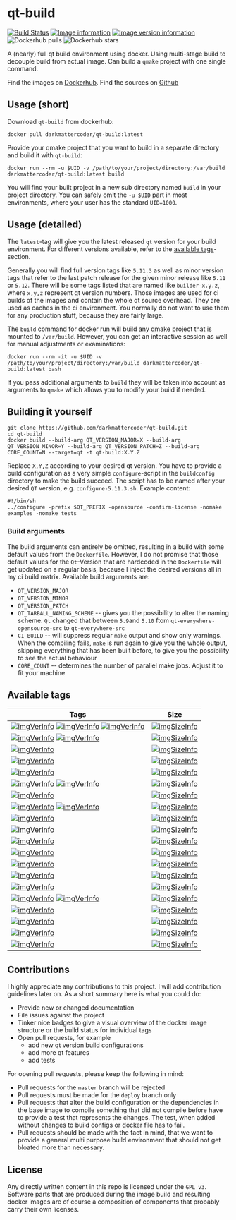 # qt-build

[![Build Status](https://travis-ci.com/darkmattercoder/qt-build.svg?branch=deploy)](https://travis-ci.com/darkmattercoder/qt-build)
[![Image information](https://images.microbadger.com/badges/image/darkmattercoder/qt-build.svg)](https://microbadger.com/images/darkmattercoder/qt-build "Get your own image badge on microbadger.com")
[![Image version information](https://images.microbadger.com/badges/version/darkmattercoder/qt-build.svg)](https://microbadger.com/images/darkmattercoder/qt-build)
![Dockerhub pulls](https://img.shields.io/docker/pulls/darkmattercoder/qt-build.svg)
![Dockerhub stars](https://img.shields.io/docker/stars/darkmattercoder/qt-build.svg)

A (nearly) full qt build environment using docker. Using multi-stage build to decouple build from actual image.
Can build a `qmake` project with one single command.

Find the images on [Dockerhub](https://hub.docker.com/r/darkmattercoder/qt-build).
Find the sources on [Github](https://github.com/darkmattercoder/qt-build)

## Usage (short)

Download `qt-build` from dockerhub:

	docker pull darkmattercoder/qt-build:latest

Provide your qmake project that you want to build in a separate directory and build it with `qt-build`:

	docker run --rm -u $UID -v /path/to/your/project/directory:/var/build darkmattercoder/qt-build:latest build

You will find your built project in a new sub directory named `build` in your project directory. You can safely omit the `-u $UID` part in most environments, where your user has the standard `UID=1000`.

## Usage (detailed)

The `latest`-tag will give you the latest released `qt` version for your build environment. For different versions available, refer to the [available tags](#available-tags)-section.

Generally you will find full version tags like `5.11.3` as well as minor version tags that refer to the last patch release for the given minor release like `5.11` or `5.12`. There will be some tags listed that are named like `builder-x.y.z`, where `x,y,z` represent qt version numbers. Those images are used for ci builds of the images and contain the whole qt source overhead. They are used as caches in the ci environment. You normally do not want to use them for any production stuff, because they are fairly large.

The `build` command for docker run will build any qmake project that is mounted to `/var/build`. However, you can get an interactive session as well for manual adjustments or examinations:

	docker run --rm -it -u $UID -v /path/to/your/project/directory:/var/build darkmattercoder/qt-build:latest bash

If you pass additional arguments to `build` they will be taken into account as arguments to `qmake` which allows you to modify your build if needed.

## Building it yourself

	git clone https://github.com/darkmattercoder/qt-build.git
	cd qt-build
	docker build --build-arg QT_VERSION_MAJOR=X --build-arg QT_VERSION_MINOR=Y --build-arg QT_VERSION_PATCH=Z --build-arg CORE_COUNT=N --target=qt -t qt-build:X.Y.Z

Replace `X,Y,Z` according to your desired qt version. You have to provide a build configuration as a very simple `configure`-script in the `buildconfig` directory to make the build succeed. The script has to be named after your desired `QT` version, e.g. `configure-5.11.3.sh`. Example content:

	#!/bin/sh
	../configure -prefix $QT_PREFIX -opensource -confirm-license -nomake examples -nomake tests

### Build arguments

The build arguments can entirely be omitted, resulting in a build with some default values from the `Dockerfile`. However, I do not promise that those default values for the `Qt`-Version that are hardcoded in the `Dockerfile` will get updated on a regular basis, because I inject the desired versions all in my ci build matrix. Available build arguments are:

* `QT_VERSION_MAJOR`
* `QT_VERSION_MINOR`
* `QT_VERSION_PATCH`
* `QT_TARBALL_NAMING_SCHEME` -- gives you the possibility to alter the naming scheme. `Qt` changed that between `5.9`and `5.10` ftom `qt-everywhere-opensource-src` to `qt-everywhere-src`
* `CI_BUILD` -- will suppress regular `make` output and show only warnings. When the compiling fails, `make` is run again to give you the whole output, skipping everything that has been built before, to give you the possibility to see the actual behaviour
* `CORE_COUNT` -- determines the number of parallel make jobs. Adjust it to fit your machine

## Available tags

| Tags                                                                                                                            | Size                                            |
| ------------------------------------------------------------------------------------------------------------------------------- | ----------------------------------------------- |
| [![imgVerInfo][ver_img_latest]][lnk_latest] [![imgVerInfo][ver_img_5.12]][lnk_5.12] [![imgVerInfo][ver_img_5.12.0]][lnk_5.12.0] | [![imgSizeInfo][size_img_5.12.0]][lnk_5.12.0]   |
| [![imgVerInfo][ver_img_5.11]][lnk_5.11] [![imgVerInfo][ver_img_5.11.3]][lnk_5.11.3]                                             | [![imgSizeInfo][size_img_5.11.3]][lnk_5.11.3]   |
| [![imgVerInfo][ver_img_5.11.2]][lnk_5.11.2]                                                                                     | [![imgSizeInfo][size_img_5.11.2]][lnk_5.11.2]   |
| [![imgVerInfo][ver_img_5.11.1]][lnk_5.11.1]                                                                                     | [![imgSizeInfo][size_img_5.11.1]][lnk_5.11.1]   |
| [![imgVerInfo][ver_img_5.11.0]][lnk_5.11.0]                                                                                     | [![imgSizeInfo][size_img_5.11.0]][lnk_5.11.0]   |
| [![imgVerInfo][ver_img_5.10]][lnk_5.10] [![imgVerInfo][ver_img_5.10.1]][lnk_5.10.1]                                             | [![imgSizeInfo][size_img_5.10.1]][lnk_5.10.1]   |
| [![imgVerInfo][ver_img_5.10.0]][lnk_5.10.0]                                                                                     | [![imgSizeInfo][size_img_5.10.0]][lnk_5.10.0]   |
| [![imgVerInfo][ver_img_5.9]][lnk_5.9] [![imgVerInfo][ver_img_5.9.7]][lnk_5.9.7]                                                 | [![imgSizeInfo][size_img_5.9.7]][lnk_5.9.7]     |
| [![imgVerInfo][ver_img_5.9.6]][lnk_5.9.6]                                                                                       | [![imgSizeInfo][size_img_5.9.6]][lnk_5.9.6]     |
| [![imgVerInfo][ver_img_5.9.5]][lnk_5.9.5]                                                                                       | [![imgSizeInfo][size_img_5.9.5]][lnk_5.9.5]     |
| [![imgVerInfo][ver_img_5.9.4]][lnk_5.9.4]                                                                                       | [![imgSizeInfo][size_img_5.9.4]][lnk_5.9.4]     |
| [![imgVerInfo][ver_img_5.9.3]][lnk_5.9.3]                                                                                       | [![imgSizeInfo][size_img_5.9.3]][lnk_5.9.3]     |
| [![imgVerInfo][ver_img_5.9.2]][lnk_5.9.2]                                                                                       | [![imgSizeInfo][size_img_5.9.2]][lnk_5.9.2]     |
| [![imgVerInfo][ver_img_5.9.1]][lnk_5.9.1]                                                                                       | [![imgSizeInfo][size_img_5.9.1]][lnk_5.9.1]     |
| [![imgVerInfo][ver_img_5.9.0]][lnk_5.9.0]                                                                                       | [![imgSizeInfo][size_img_5.9.0]][lnk_5.9.0]     |
| [![imgVerInfo][ver_img_5.6]][lnk_5.6] [![imgVerInfo][ver_img_5.6.3]][lnk_5.6.3]                                                 | [![imgSizeInfo][size_img_5.6.3]][lnk_5.6.3]     |
| [![imgVerInfo][ver_img_5.6.2]][lnk_5.6.2]                                                                                       | [![imgSizeInfo][size_img_5.6.2]][lnk_5.6.2]     |
| [![imgVerInfo][ver_img_5.6.1-1]][lnk_5.6.1-1]                                                                                   | [![imgSizeInfo][size_img_5.6.1-1]][lnk_5.6.1-1] |
| [![imgVerInfo][ver_img_5.6.1]][lnk_5.6.1]                                                                                       | [![imgSizeInfo][size_img_5.6.1]][lnk_5.6.1]     |
| [![imgVerInfo][ver_img_5.6.0]][lnk_5.6.0]                                                                                       | [![imgSizeInfo][size_img_5.6.0]][lnk_5.6.0]     |

[ver_img_latest]: https://images.microbadger.com/badges/version/darkmattercoder/qt-build:latest.svg
[size_img_latest]: https://images.microbadger.com/badges/image/darkmattercoder/qt-build:latest.svg
[lnk_latest]: "https://microbadger.com/images/darkmattercoder/qt-build:latest"

[ver_img_5.12]: https://images.microbadger.com/badges/version/darkmattercoder/qt-build:5.12.svg
[size_img_5.12]: https://images.microbadger.com/badges/image/darkmattercoder/qt-build:5.12.svg
[lnk_5.12]: "https://microbadger.com/images/darkmattercoder/qt-build:5.12"

[ver_img_5.12.0]: https://images.microbadger.com/badges/version/darkmattercoder/qt-build:5.12.0.svg
[size_img_5.12.0]: https://images.microbadger.com/badges/image/darkmattercoder/qt-build:5.12.0.svg
[lnk_5.12.0]: "https://microbadger.com/images/darkmattercoder/qt-build:5.12.0"

[ver_img_5.11]: https://images.microbadger.com/badges/version/darkmattercoder/qt-build:5.11.svg
[size_img_5.11]: https://images.microbadger.com/badges/image/darkmattercoder/qt-build:5.11.svg
[lnk_5.11]: "https://microbadger.com/images/darkmattercoder/qt-build:5.11"

[ver_img_5.11.3]: https://images.microbadger.com/badges/version/darkmattercoder/qt-build:5.11.3.svg
[size_img_5.11.3]: https://images.microbadger.com/badges/image/darkmattercoder/qt-build:5.11.3.svg
[lnk_5.11.3]: "https://microbadger.com/images/darkmattercoder/qt-build:5.11.3"

[ver_img_5.11.2]: https://images.microbadger.com/badges/version/darkmattercoder/qt-build:5.11.2.svg
[size_img_5.11.2]: https://images.microbadger.com/badges/image/darkmattercoder/qt-build:5.11.2.svg
[lnk_5.11.2]: "https://microbadger.com/images/darkmattercoder/qt-build:5.11.2"

[ver_img_5.11.1]: https://images.microbadger.com/badges/version/darkmattercoder/qt-build:5.11.1.svg
[size_img_5.11.1]: https://images.microbadger.com/badges/image/darkmattercoder/qt-build:5.11.1.svg
[lnk_5.11.1]: "https://microbadger.com/images/darkmattercoder/qt-build:5.11.1"

[ver_img_5.11.0]: https://images.microbadger.com/badges/version/darkmattercoder/qt-build:5.11.0.svg
[size_img_5.11.0]: https://images.microbadger.com/badges/image/darkmattercoder/qt-build:5.11.0.svg
[lnk_5.11.0]: "https://microbadger.com/images/darkmattercoder/qt-build:5.11.0"

[ver_img_5.10]: https://images.microbadger.com/badges/version/darkmattercoder/qt-build:5.10.svg
[size_img_5.10]: https://images.microbadger.com/badges/image/darkmattercoder/qt-build:5.10.svg
[lnk_5.10]: "https://microbadger.com/images/darkmattercoder/qt-build:5.10"

[ver_img_5.10.1]: https://images.microbadger.com/badges/version/darkmattercoder/qt-build:5.10.1.svg
[size_img_5.10.1]: https://images.microbadger.com/badges/image/darkmattercoder/qt-build:5.10.1.svg
[lnk_5.10.1]: "https://microbadger.com/images/darkmattercoder/qt-build:5.10.1"

[ver_img_5.10.0]: https://images.microbadger.com/badges/version/darkmattercoder/qt-build:5.10.0.svg
[size_img_5.10.0]: https://images.microbadger.com/badges/image/darkmattercoder/qt-build:5.10.0.svg
[lnk_5.10.0]: "https://microbadger.com/images/darkmattercoder/qt-build:5.10.0"

[ver_img_5.9]: https://images.microbadger.com/badges/version/darkmattercoder/qt-build:5.9.svg
[size_img_5.9]: https://images.microbadger.com/badges/image/darkmattercoder/qt-build:5.9.svg
[lnk_5.9]: "https://microbadger.com/images/darkmattercoder/qt-build:5.9"

[ver_img_5.9.7]: https://images.microbadger.com/badges/version/darkmattercoder/qt-build:5.9.7.svg
[size_img_5.9.7]: https://images.microbadger.com/badges/image/darkmattercoder/qt-build:5.9.7.svg
[lnk_5.9.7]: "https://microbadger.com/images/darkmattercoder/qt-build:5.9.7"

[ver_img_5.9.6]: https://images.microbadger.com/badges/version/darkmattercoder/qt-build:5.9.6.svg
[size_img_5.9.6]: https://images.microbadger.com/badges/image/darkmattercoder/qt-build:5.9.6.svg
[lnk_5.9.6]: "https://microbadger.com/images/darkmattercoder/qt-build:5.9.6"

[ver_img_5.9.5]: https://images.microbadger.com/badges/version/darkmattercoder/qt-build:5.9.5.svg
[size_img_5.9.5]: https://images.microbadger.com/badges/image/darkmattercoder/qt-build:5.9.5.svg
[lnk_5.9.5]: "https://microbadger.com/images/darkmattercoder/qt-build:5.9.5"

[ver_img_5.9.4]: https://images.microbadger.com/badges/version/darkmattercoder/qt-build:5.9.4.svg
[size_img_5.9.4]: https://images.microbadger.com/badges/image/darkmattercoder/qt-build:5.9.4.svg
[lnk_5.9.4]: "https://microbadger.com/images/darkmattercoder/qt-build:5.9.4"

[ver_img_5.9.3]: https://images.microbadger.com/badges/version/darkmattercoder/qt-build:5.9.3.svg
[size_img_5.9.3]: https://images.microbadger.com/badges/image/darkmattercoder/qt-build:5.9.3.svg
[lnk_5.9.3]: "https://microbadger.com/images/darkmattercoder/qt-build:5.9.3"

[ver_img_5.9.2]: https://images.microbadger.com/badges/version/darkmattercoder/qt-build:5.9.2.svg
[size_img_5.9.2]: https://images.microbadger.com/badges/image/darkmattercoder/qt-build:5.9.2.svg
[lnk_5.9.2]: "https://microbadger.com/images/darkmattercoder/qt-build:5.9.2"

[ver_img_5.9.1]: https://images.microbadger.com/badges/version/darkmattercoder/qt-build:5.9.1.svg
[size_img_5.9.1]: https://images.microbadger.com/badges/image/darkmattercoder/qt-build:5.9.1.svg
[lnk_5.9.1]: "https://microbadger.com/images/darkmattercoder/qt-build:5.9.1"

[ver_img_5.9.0]: https://images.microbadger.com/badges/version/darkmattercoder/qt-build:5.9.0.svg
[size_img_5.9.0]: https://images.microbadger.com/badges/image/darkmattercoder/qt-build:5.9.0.svg
[lnk_5.9.0]: "https://microbadger.com/images/darkmattercoder/qt-build:5.9.0"

[ver_img_5.6]: https://images.microbadger.com/badges/version/darkmattercoder/qt-build:5.6.svg
[size_img_5.6]: https://images.microbadger.com/badges/image/darkmattercoder/qt-build:5.6.svg
[lnk_5.6]: "https://microbadger.com/images/darkmattercoder/qt-build:5.6"

[ver_img_5.6.3]: https://images.microbadger.com/badges/version/darkmattercoder/qt-build:5.6.3.svg
[size_img_5.6.3]: https://images.microbadger.com/badges/image/darkmattercoder/qt-build:5.6.3.svg
[lnk_5.6.3]: "https://microbadger.com/images/darkmattercoder/qt-build:5.6.3"

[ver_img_5.6.2]: https://images.microbadger.com/badges/version/darkmattercoder/qt-build:5.6.2.svg
[size_img_5.6.2]: https://images.microbadger.com/badges/image/darkmattercoder/qt-build:5.6.2.svg
[lnk_5.6.2]: "https://microbadger.com/images/darkmattercoder/qt-build:5.6.2"

[ver_img_5.6.1-1]: https://images.microbadger.com/badges/version/darkmattercoder/qt-build:5.6.1-1.svg
[size_img_5.6.1-1]: https://images.microbadger.com/badges/image/darkmattercoder/qt-build:5.6.1-1.svg
[lnk_5.6.1-1]: "https://microbadger.com/images/darkmattercoder/qt-build:5.6.1-1"

[ver_img_5.6.1]: https://images.microbadger.com/badges/version/darkmattercoder/qt-build:5.6.1.svg
[size_img_5.6.1]: https://images.microbadger.com/badges/image/darkmattercoder/qt-build:5.6.1.svg
[lnk_5.6.1]: "https://microbadger.com/images/darkmattercoder/qt-build:5.6.1"

[ver_img_5.6.0]: https://images.microbadger.com/badges/version/darkmattercoder/qt-build:5.6.0.svg
[size_img_5.6.0]: https://images.microbadger.com/badges/image/darkmattercoder/qt-build:5.6.0.svg
[lnk_5.6.0]: "https://microbadger.com/images/darkmattercoder/qt-build:5.6.0"
## Contributions

I highly appreciate any contributions to this project. I will add contribution guidelines later on. As a short summary here is what you could do:

* Provide new or changed documentation
* File issues against the project
* Tinker nice badges to give a visual overview of the docker image structure or the build status for individual tags
* Open pull requests, for example
  + add new qt version build configurations
  + add more qt features
  + add tests

For opening pull requests, please keep the following in mind:

* Pull requests for the `master` branch will be rejected
* Pull requests must be made for the `deploy` branch only
* Pull requests that alter the build configuration or the dependencies in the base image to compile something that did not compile before have to provide a test that represents the changes. The test, when added without changes to build configs or docker file has to fail.
* Pull requests should be made with the fact in mind, that we want to provide a general multi purpose build environment that should not get bloated more than necessary.

## License

Any directly written content in this repo is licensed under the `GPL v3`. Software parts that are produced during the image build and resulting docker images are of course a composition of components that probably carry their own licenses.
